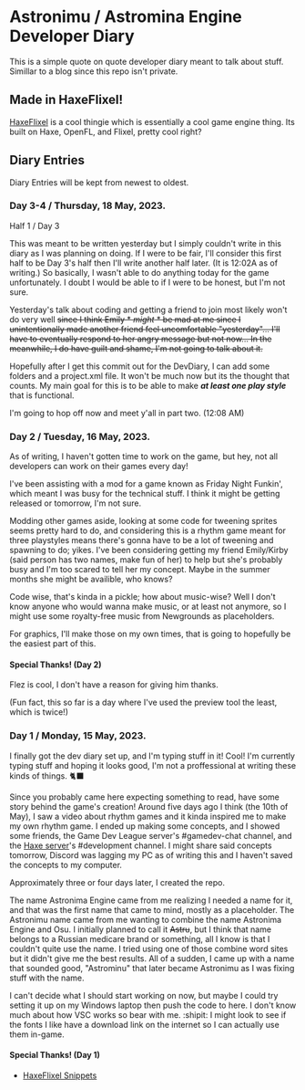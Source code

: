 # Astronimu / Astromina Engine Developer Diary
This is a simple quote on quote developer diary meant to talk about stuff. Simillar to a blog since this repo isn't private.
## Made in HaxeFlixel!
[HaxeFlixel](https://haxeflixel.com) is a cool thingie which is essentially a cool game engine thing. Its built on Haxe, OpenFL, and Flixel, pretty cool right?
## Diary Entries

Diary Entries will be kept from newest to oldest.
### Day 3-4 / Thursday, 18 May, 2023.
Half 1 / Day 3

This was meant to be written yesterday but I simply couldn't write in this diary as I was planning on doing. If I were to be fair, I'll consider this first half to be Day 3's half then I'll write another half later. (It is 12:02A as of writing.) So basically, I wasn't able to do anything today for the game unfortunately. I doubt I would be able to if I were to be honest, but I'm not sure.

Yesterday's talk about coding and getting a friend to join most likely won't do very well ~~since I think Emily * *might* * be mad at me since I unintentionally made another friend feel uncomfortable "yesterday"... I'll have to eventually respond to her angry message but not now... In the meanwhile, I do have guilt and shame, I'm not going to talk about it.~~

Hopefully after I get this commit out for the DevDiary, I can add some folders and a project.xml file. It won't be much now but its the thought that counts. My main goal for this is to be able to make ***at least one play style*** that is functional.

I'm going to hop off now and meet y'all in part two. (12:08 AM)

### Day 2 / Tuesday, 16 May, 2023.
As of writing, I haven't gotten time to work on the game, but hey, not all developers can work on their games every day!

I've been assisting with a mod for a game known as Friday Night Funkin', which meant I was busy for the technical stuff. I think it might be getting released or tomorrow, I'm not sure.

Modding other games aside, looking at some code for tweening sprites seems pretty hard to do, and considering this is a rhythm game meant for three playstyles means there's gonna have to be a lot of tweening and spawning to do; yikes. I've been considering getting my friend Emily/Kirby (said person has two names, make fun of her) to help but she's probably busy and I'm too scared to tell her my concept. Maybe in the summer months she might be availible, who knows?

Code wise, that's kinda in a pickle; how about music-wise? Well I don't know anyone who would wanna make music, or at least not anymore, so I might use some royalty-free music from Newgrounds as placeholders.

For graphics, I'll make those on my own times, that is going to hopefully be the easiest part of this.

#### Special Thanks! (Day 2)
Flez is cool, I don't have a reason for giving him thanks.

(Fun fact, this so far is a day where I've used the preview tool the least, which is twice!)


### Day 1 / Monday, 15 May, 2023.
I finally got the dev diary set up, and I'm typing stuff in it! Cool! I'm currently typing stuff and hoping it looks good, I'm not a proffessional at writing these kinds of things. 🐈‍⬛

Since you probably came here expecting something to read, have some story behind the game's creation! Around five days ago I think (the 10th of May), I saw a video about rhythm games and it kinda inspired me to make my own rhythm game. 
I ended up making some concepts, and I showed some friends, the Game Dev League server's #gamedev-chat channel, and the [Haxe server](https://discordapp.com/invite/rqEBAgF)'s #development channel. I might share said concepts tomorrow, Discord was lagging my PC as of writing this and I haven't saved the concepts to my computer.

Approximately three or four days later, I created the repo.

The name Astronima Engine came from me realizing I needed a name for it, and that was the first name that came to mind, mostly as a placeholder. The Astronimu name came from me wanting to combine the name Astronima Engine and Osu. I initially planned to call it ~~Astru~~, but I think that name belongs to a Russian medicare brand or something, all I know is that I couldn't quite use the name. I tried using one of those combine word sites but it didn't give me the best results. All of a sudden, I came up with a name that sounded good, "Astrominu" that later became Astronimu as I was fixing stuff with the name.

I can't decide what I should start working on now, but maybe I could try setting it up on my Windows laptop then push the code to here. I don't know much about how VSC works so bear with me. :shipit:
I might look to see if the fonts I like have a download link on the internet so I can actually use them in-game.
#### Special Thanks! (Day 1)
- [HaxeFlixel Snippets](https://snippets.haxeflixel.com/)
